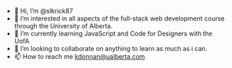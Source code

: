 - 👋 Hi, I’m @slkrick87
- 👀 I’m interested in all aspects of the full-stack web development course through the University of Alberta.
- 🌱 I’m currently learning JavaScript and Code for Designers with the UofA
- 💞️ I’m looking to collaborate on anything to learn as much as i can.
- 📫 How to reach me kdonnan@ualberta.com

<!---
slkrick87/slkrick87 is a ✨ special ✨ repository because its `README.md` (this file) appears on your GitHub profile.
You can click the Preview link to take a look at your changes.
--->
